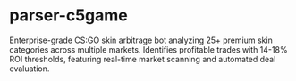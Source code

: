 # parser-c5game
Enterprise-grade CS:GO skin arbitrage bot analyzing 25+ premium skin categories across multiple markets. Identifies profitable trades with 14-18% ROI thresholds, featuring real-time market scanning and automated deal evaluation.

